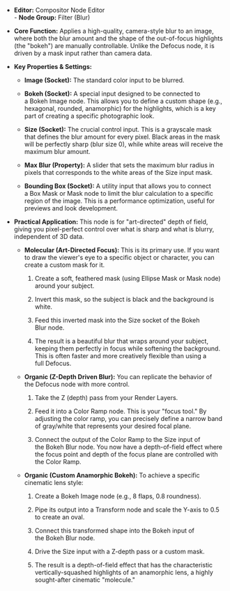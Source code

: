 - **Editor:** Compositor Node Editor  
- **Node Group:** Filter (Blur)
    
- **Core Function:** Applies a high-quality, camera-style blur to an image, where both the blur amount and the shape of the out-of-focus highlights (the "bokeh") are manually controllable. Unlike the Defocus node, it is driven by a mask input rather than camera data.
    
- **Key Properties & Settings:**
    
    - **Image (Socket):** The standard color input to be blurred.
        
    - **Bokeh (Socket):** A special input designed to be connected to a Bokeh Image node. This allows you to define a custom shape (e.g., hexagonal, rounded, anamorphic) for the highlights, which is a key part of creating a specific photographic look.
        
    - **Size (Socket):** The crucial control input. This is a grayscale mask that defines the blur amount for every pixel. Black areas in the mask will be perfectly sharp (blur size 0), while white areas will receive the maximum blur amount.
        
    - **Max Blur (Property):** A slider that sets the maximum blur radius in pixels that corresponds to the white areas of the Size input mask.
        
    - **Bounding Box (Socket):** A utility input that allows you to connect a Box Mask or Mask node to limit the blur calculation to a specific region of the image. This is a performance optimization, useful for previews and look development.
        
- **Practical Application:** This node is for "art-directed" depth of field, giving you pixel-perfect control over what is sharp and what is blurry, independent of 3D data.
    
    - **Molecular (Art-Directed Focus):** This is its primary use. If you want to draw the viewer's eye to a specific object or character, you can create a custom mask for it.
        
        1. Create a soft, feathered mask (using Ellipse Mask or Mask node) around your subject.
            
        2. Invert this mask, so the subject is black and the background is white.
            
        3. Feed this inverted mask into the Size socket of the Bokeh Blur node.
            
        4. The result is a beautiful blur that wraps around your subject, keeping them perfectly in focus while softening the background. This is often faster and more creatively flexible than using a full Defocus.
            
    - **Organic (Z-Depth Driven Blur):** You can replicate the behavior of the Defocus node with more control.
        
        1. Take the Z (depth) pass from your Render Layers.
            
        2. Feed it into a Color Ramp node. This is your "focus tool." By adjusting the color ramp, you can precisely define a narrow band of gray/white that represents your desired focal plane.
            
        3. Connect the output of the Color Ramp to the Size input of the Bokeh Blur node. You now have a depth-of-field effect where the focus point and depth of the focus plane are controlled with the Color Ramp.
            
    - **Organic (Custom Anamorphic Bokeh):** To achieve a specific cinematic lens style:
        
        1. Create a Bokeh Image node (e.g., 8 flaps, 0.8 roundness).
            
        2. Pipe its output into a Transform node and scale the Y-axis to 0.5 to create an oval.
            
        3. Connect this transformed shape into the Bokeh input of the Bokeh Blur node.
            
        4. Drive the Size input with a Z-depth pass or a custom mask.
            
        5. The result is a depth-of-field effect that has the characteristic vertically-squashed highlights of an anamorphic lens, a highly sought-after cinematic "molecule."